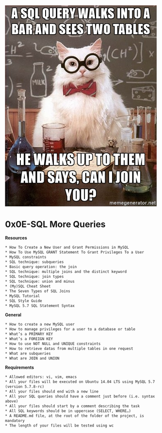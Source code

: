 ![More Queries](cat.jpg)

# **0x0E-SQL More Queries**

**Resources**

    * How To Create a New User and Grant Permissions in MySQL
    * How To Use MySQL GRANT Statement To Grant Privileges To a User
    * MySQL constraints
    * SQL technique: subqueries
    * Basic query operation: the join
    * SQL technique: multiple joins and the distinct keyword
    * SQL technique: join types
    * SQL technique: union and minus
    * (My)SQL Cheat Sheet
    * The Seven Types of SQL Joins
    * MySQL Tutorial
    * SQL Style Guide
    * MySQL 5.7 SQL Statement Syntax

**General**

    * How to create a new MySQL user
    * How to manage privileges for a user to a database or table
    * What’s a PRIMARY KEY
    * What’s a FOREIGN KEY
    * How to use NOT NULL and UNIQUE constraints
    * How to retrieve datas from multiple tables in one request
    * What are subqueries
    * What are JOIN and UNION

**Requirements**

    * Allowed editors: vi, vim, emacs
    * All your files will be executed on Ubuntu 14.04 LTS using MySQL 5.7 (version 5.7.8-rc)
    * All your files should end with a new line
    * All your SQL queries should have a comment just before (i.e. syntax above)
    * All your files should start by a comment describing the task
    * All SQL keywords should be in uppercase (SELECT, WHERE…)
    * A README.md file, at the root of the folder of the project, is mandatory
    * The length of your files will be tested using wc  